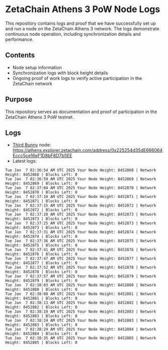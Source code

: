 # ZetaChain Athens 3 PoW Node Logs
This repository contains logs and proof that we have successfully set up and run a node on the ZetaChain Athens 3 network. The logs demonstrate continuous node operation, including synchronization details and performance.

## Contents
- Node setup information
- Synchronization logs with block height details
- Ongoing proof of work logs to verify active participation in the ZetaChain network

## Purpose
This repository serves as documentation and proof of participation in the ZetaChain Athens 3 PoW testnet.

## Logs

- [Third Bunny](https://thirdbunny.xyz/) node: https://athens.explorer.zetachain.com/address/0x225254d35dE666064Eccc5ce16eF1D8bF8D7b5EE
- Latest logs:
```
Tue Jan  7 02:36:54 AM UTC 2025 Your Node Height: 8452868 | Network Height: 8452868 | Blocks Left: 0
Tue Jan  7 02:36:59 AM UTC 2025 Your Node Height: 8452869 | Network Height: 8452869 | Blocks Left: 0
Tue Jan  7 02:37:04 AM UTC 2025 Your Node Height: 8452870 | Network Height: 8452870 | Blocks Left: 0
Tue Jan  7 02:37:10 AM UTC 2025 Your Node Height: 8452871 | Network Height: 8452871 | Blocks Left: 0
Tue Jan  7 02:37:15 AM UTC 2025 Your Node Height: 8452872 | Network Height: 8452872 | Blocks Left: 0
Tue Jan  7 02:37:20 AM UTC 2025 Your Node Height: 8452873 | Network Height: 8452873 | Blocks Left: 0
Tue Jan  7 02:37:25 AM UTC 2025 Your Node Height: 8452873 | Network Height: 8452873 | Blocks Left: 0
Tue Jan  7 02:37:31 AM UTC 2025 Your Node Height: 8452874 | Network Height: 8452874 | Blocks Left: 0
Tue Jan  7 02:37:36 AM UTC 2025 Your Node Height: 8452875 | Network Height: 8452875 | Blocks Left: 0
Tue Jan  7 02:37:41 AM UTC 2025 Your Node Height: 8452876 | Network Height: 8452876 | Blocks Left: 0
Tue Jan  7 02:37:47 AM UTC 2025 Your Node Height: 8452877 | Network Height: 8452877 | Blocks Left: 0
Tue Jan  7 02:37:52 AM UTC 2025 Your Node Height: 8452878 | Network Height: 8452878 | Blocks Left: 0
Tue Jan  7 02:37:57 AM UTC 2025 Your Node Height: 8452879 | Network Height: 8452879 | Blocks Left: 0
Tue Jan  7 02:38:03 AM UTC 2025 Your Node Height: 8452880 | Network Height: 8452880 | Blocks Left: 0
Tue Jan  7 02:38:08 AM UTC 2025 Your Node Height: 8452881 | Network Height: 8452881 | Blocks Left: 0
Tue Jan  7 02:38:13 AM UTC 2025 Your Node Height: 8452882 | Network Height: 8452882 | Blocks Left: 0
Tue Jan  7 02:38:19 AM UTC 2025 Your Node Height: 8452883 | Network Height: 8452883 | Blocks Left: 0
Tue Jan  7 02:38:24 AM UTC 2025 Your Node Height: 8452883 | Network Height: 8452883 | Blocks Left: 0
Tue Jan  7 02:38:29 AM UTC 2025 Your Node Height: 8452884 | Network Height: 8452884 | Blocks Left: 0
Tue Jan  7 02:38:35 AM UTC 2025 Your Node Height: 8452885 | Network Height: 8452885 | Blocks Left: 0
```
